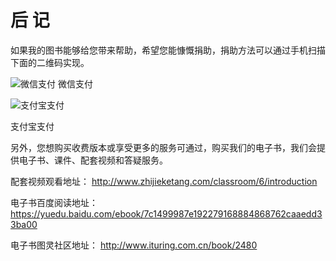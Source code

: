 # 后 记

如果我的图书能够给您带来帮助，希望您能慷慨捐助，捐助方法可以通过手机扫描下面的二维码实现。

![微信支付](/assets/weixin.jpg)
微信支付


![支付宝支付](/assets/zhifubao.jpg)

支付宝支付

另外，您想购买收费版本或享受更多的服务可通过，购买我们的电子书，我们会提供电子书、课件、配套视频和答疑服务。

配套视频观看地址：
http://www.zhijieketang.com/classroom/6/introduction

电子书百度阅读地址：
https://yuedu.baidu.com/ebook/7c1499987e192279168884868762caaedd33ba00

电子书图灵社区地址：
http://www.ituring.com.cn/book/2480